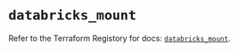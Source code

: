 # `databricks_mount`

Refer to the Terraform Registory for docs: [`databricks_mount`](https://registry.terraform.io/providers/databricks/databricks/1.30.0/docs/resources/mount).
